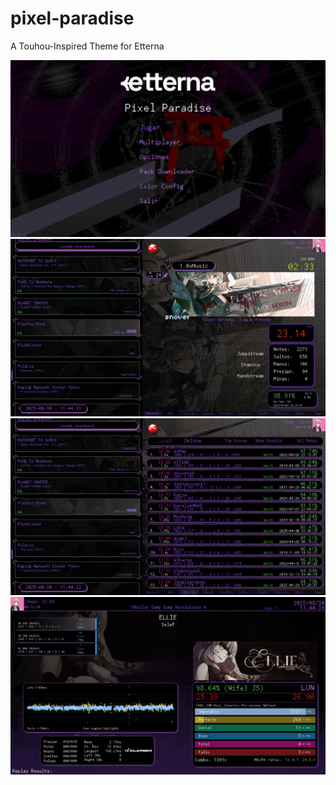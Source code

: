 # pixel-paradise
A Touhou-Inspired Theme for Etterna

<img src="https://raw.githubusercontent.com/ifwas/pixel-paradise/main/Graphics/spr/screenshotexamples/1.png"/>
<img src="https://raw.githubusercontent.com/ifwas/pixel-paradise/main/Graphics/spr/screenshotexamples/2.png"/>
<img src="https://raw.githubusercontent.com/ifwas/pixel-paradise/main/Graphics/spr/screenshotexamples/3.png"/>
<img src="https://raw.githubusercontent.com/ifwas/pixel-paradise/main/Graphics/spr/screenshotexamples/4.png"/>


